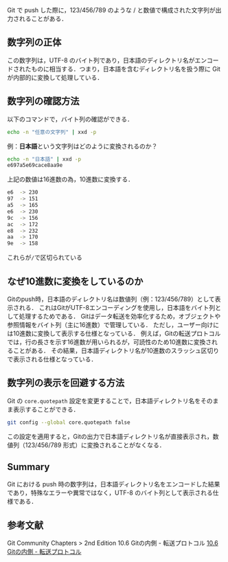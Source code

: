 
Git で push した際に，123/456/789 のような / と数値で構成された文字列が出力されることがある．


## 数字列の正体

この数字列は，UTF-8 のバイト列であり，日本語のディレクトリ名がエンコードされたものに相当する．つまり，日本語を含むディレクトリ名を扱う際に Git が内部的に変換して処理している．


## 数字列の確認方法


以下のコマンドで，バイト列の確認ができる．
```bash
echo -n "任意の文字列" | xxd -p
```

例：**日本語**という文字列はどのように変換されるのか？
```bash
echo -n "日本語" | xxd -p
e697a5e69cace8aa9e
```

上記の数値は16進数の為，10進数に変換する．
```bash
e6  -> 230
97  -> 151
a5  -> 165
e6  -> 230
9c  -> 156
ac  -> 172
e8  -> 232
aa  -> 170
9e  -> 158
```

これらが`/`で区切られている


## なぜ10進数に変換をしているのか
Gitのpush時，日本語のディレクトリ名は数値列（例：123/456/789）として表示される．
これはGitがUTF-8エンコーディングを使用し，日本語をバイト列として処理するためである．
Gitはデータ転送を効率化するため，オブジェクトや参照情報をバイト列（主に16進数）で管理している．
ただし，ユーザー向けには10進数に変換して表示する仕様となっている．
例えば，Gitの転送プロトコルでは，行の長さを示す16進数が用いられるが，可読性のため10進数に変換されることがある．
その結果，日本語ディレクトリ名が10進数のスラッシュ区切りで表示される仕様となっている．


## 数字列の表示を回避する方法

Git の `core.quotepath` 設定を変更することで，日本語ディレクトリ名をそのまま表示することができる．

```bash
git config --global core.quotepath false
```
この設定を適用すると，Gitの出力で日本語ディレクトリ名が直接表示され，数値列（123/456/789 形式）に変換されることがなくなる．


## Summary

Git における push 時の数字列は，日本語ディレクトリ名をエンコードした結果であり，特殊なエラーや異常ではなく，UTF-8 のバイト列として表示される仕様である．


## 参考文献
Git Community  Chapters > 2nd Edition 10.6 Gitの内側 - 転送プロトコル
[10.6 Gitの内側 - 転送プロトコル](https://git-scm.com/book/ja/v2/Git%E3%81%AE%E5%86%85%E5%81%B4-%E8%BB%A2%E9%80%81%E3%83%97%E3%83%AD%E3%83%88%E3%82%B3%E3%83%AB)

